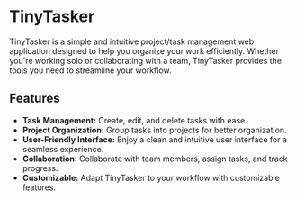 # TinyTasker

TinyTasker is a simple and intuitive project/task management web application designed to help you organize your work efficiently. Whether you're working solo or collaborating with a team, TinyTasker provides the tools you need to streamline your workflow.

## Features

- **Task Management:** Create, edit, and delete tasks with ease.
- **Project Organization:** Group tasks into projects for better organization.
- **User-Friendly Interface:** Enjoy a clean and intuitive user interface for a seamless experience.
- **Collaboration:** Collaborate with team members, assign tasks, and track progress.
- **Customizable:** Adapt TinyTasker to your workflow with customizable features.
